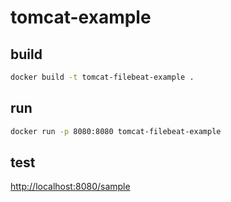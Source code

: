 # tomcat-example

## build

```bash
docker build -t tomcat-filebeat-example .
```

## run

```bash
docker run -p 8080:8080 tomcat-filebeat-example
```

## test

<http://localhost:8080/sample>